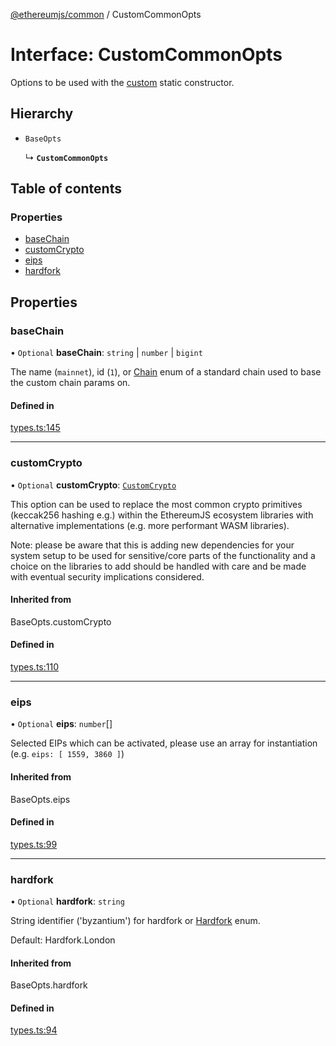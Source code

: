 [@ethereumjs/common](../README.md) / CustomCommonOpts

# Interface: CustomCommonOpts

Options to be used with the [custom](../classes/Common.md#custom) static constructor.

## Hierarchy

- `BaseOpts`

  ↳ **`CustomCommonOpts`**

## Table of contents

### Properties

- [baseChain](CustomCommonOpts.md#basechain)
- [customCrypto](CustomCommonOpts.md#customcrypto)
- [eips](CustomCommonOpts.md#eips)
- [hardfork](CustomCommonOpts.md#hardfork)

## Properties

### baseChain

• `Optional` **baseChain**: `string` \| `number` \| `bigint`

The name (`mainnet`), id (`1`), or [Chain](../enums/Chain.md) enum of
a standard chain used to base the custom chain params on.

#### Defined in

[types.ts:145](https://github.com/ethereumjs/ethereumjs-monorepo/blob/master/packages/common/src/types.ts#L145)

___

### customCrypto

• `Optional` **customCrypto**: [`CustomCrypto`](CustomCrypto.md)

This option can be used to replace the most common crypto primitives
(keccak256 hashing e.g.) within the EthereumJS ecosystem libraries
with alternative implementations (e.g. more performant WASM libraries).

Note: please be aware that this is adding new dependencies for your
system setup to be used for sensitive/core parts of the functionality
and a choice on the libraries to add should be handled with care
and be made with eventual security implications considered.

#### Inherited from

BaseOpts.customCrypto

#### Defined in

[types.ts:110](https://github.com/ethereumjs/ethereumjs-monorepo/blob/master/packages/common/src/types.ts#L110)

___

### eips

• `Optional` **eips**: `number`[]

Selected EIPs which can be activated, please use an array for instantiation
(e.g. `eips: [ 1559, 3860 ]`)

#### Inherited from

BaseOpts.eips

#### Defined in

[types.ts:99](https://github.com/ethereumjs/ethereumjs-monorepo/blob/master/packages/common/src/types.ts#L99)

___

### hardfork

• `Optional` **hardfork**: `string`

String identifier ('byzantium') for hardfork or [Hardfork](../enums/Hardfork.md) enum.

Default: Hardfork.London

#### Inherited from

BaseOpts.hardfork

#### Defined in

[types.ts:94](https://github.com/ethereumjs/ethereumjs-monorepo/blob/master/packages/common/src/types.ts#L94)
